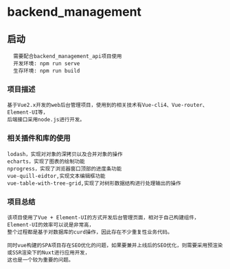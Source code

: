 # backend_management

## 启动
```
  需要配合backend_management_api项目使用
  开发环境: npm run serve
  生存环境: npm run build
```

### 项目描述
```
基于Vue2.x开发的web后台管理项目，使用到的相关技术有Vue-cli4、Vue-router、Element-UI等，
后端接口采用node.js进行开发。
```

### 相关插件和库的使用
```
lodash，实现对对象的深拷贝以及合并对象的操作
echarts，实现了图表的绘制功能
nprogress，实现了浏览器窗口顶部的进度条功能
vue-quill-eidtor,实现文本编辑框功能
vue-table-with-tree-grid,实现了对树形数据结构进行处理输出的操作
```

### 项目总结
```
该项目使用了Vue + Element-UI的方式开发后台管理页面，相对于自己构建组件，Element-UI的效率可以说是非常高，
整个过程都是基于对数据库的curd操作，因此存在不少重复性业务代码。

同时vue构建的SPA项目存在SEO优化的问题，如果要兼并上线后的SEO优化，则需要采用预渲染或SSR渲染下的Nuxt进行应用开发，
这也是一个较为重要的问题。
```
